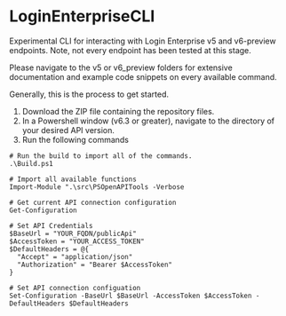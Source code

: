 # LoginEnterpriseCLI
Experimental CLI for interacting with Login Enterprise v5 and v6-preview endpoints. Note, not every endpoint has been tested at this stage.

Please navigate to the v5 or v6_preview folders for extensive documentation and example code snippets on every available command.

Generally, this is the process to get started.

1. Download the ZIP file containing the repository files.
2. In a Powershell window (v6.3 or greater), navigate to the directory of your desired API version.
3. Run the following commands

``` 
# Run the build to import all of the commands.
.\Build.ps1

# Import all available functions
Import-Module ".\src\PSOpenAPITools -Verbose

# Get current API connection configuration
Get-Configuration

# Set API Credentials
$BaseUrl = "YOUR_FQDN/publicApi"
$AccessToken = "YOUR_ACCESS_TOKEN"
$DefaultHeaders = @{
  "Accept" = "application/json"
  "Authorization" = "Bearer $AccessToken"
}

# Set API connection configuation
Set-Configuration -BaseUrl $BaseUrl -AccessToken $AccessToken -DefaultHeaders $DefaultHeaders
```
